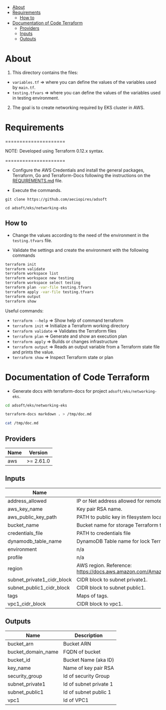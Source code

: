 <!-- TOC -->

- [About](#about)
- [Requirements](#requirements)
  - [How to](#how-to)
- [Documentation of Code Terraform](#documentation-of-code-terraform)
  - [Providers](#providers)
  - [Inputs](#inputs)
  - [Outputs](#outputs)

<!-- TOC -->
# About

1. This directory contains the files:<br>
  * ``variables.tf`` => where you can define the values of the variables used by ``main.tf``.<br>
  * ``testing.tfvars`` => where you can define the values of the variables used in testing environment.<br>
2. The goal is to create networking required by EKS cluster in AWS.

# Requirements

=====================

NOTE: Developed using Terraform 0.12.x syntax.

=====================

* Configure the AWS Credentials and install the general packages, Terraform, Go and Terraform-Docs following the instructions on the [REQUIREMENTS.md](REQUIREMENTS.md) file.

* Execute the commands.

```
git clone https://github.com/aeciopires/adsoft

cd adsoft/eks/networking-eks
```

## How to

* Change the values according to the need of the environment in the ``testing.tfvars`` file.

* Validate the settings and create the environment with the following commands

```bash
terraform init
terraform validate
terraform workspace list
terraform workspace new testing
terraform workspace select testing
terraform plan -var-file testing.tfvars
terraform apply -var-file testing.tfvars
terraform output
terraform show
```

Useful commands:

* ``terraform --help``   => Show help of command terraform<br>
* ``terraform init``     => Initialize a Terraform working directory<br>
* ``terraform validate`` => Validates the Terraform files<br>
* ``terraform plan``     => Generate and show an execution plan<br>
* ``terraform apply``    => Builds or changes infrastructure<br>
* ``terraform output``   => Reads an output variable from a Terraform state file and prints the value.<br>
* ``terraform show``     => Inspect Terraform state or plan<br>

# Documentation of Code Terraform


* Generate docs with terraform-docs for project ``adsoft/eks/networking-eks``.

```bash
cd adsoft/eks/networking-eks

terraform-docs markdown . > /tmp/doc.md

cat /tmp/doc.md
```

## Providers

| Name | Version |
|------|---------|
| aws | >= 2.61.0 |

## Inputs

| Name | Description | Type | Default | Required |
|------|-------------|------|---------|:-----:|
| address\_allowed | IP or Net address allowed for remote access. | `any` | n/a | yes |
| aws\_key\_name | Key pair RSA name. | `any` | n/a | yes |
| aws\_public\_key\_path | PATH to public key in filesystem local. | `any` | n/a | yes |
| bucket\_name | Bucket name for storage Terraform tfstate remote. | `any` | n/a | yes |
| credentials\_file | PATH to credentials file | `string` | `"~/.aws/credentials"` | no |
| dynamodb\_table\_name | DynamoDB Table name for lock Terraform tfstate remote. | `any` | n/a | yes |
| environment | n/a | `any` | n/a | yes |
| profile | n/a | `any` | n/a | yes |
| region | AWS region. Reference: https://docs.aws.amazon.com/AmazonRDS/latest/UserGuide/Concepts.RegionsAndAvailabilityZones.html | `any` | n/a | yes |
| subnet\_private1\_cidr\_block | CIDR block to subnet private1. | `any` | n/a | yes |
| subnet\_public1\_cidr\_block | CIDR block to subnet public1. | `any` | n/a | yes |
| tags | Maps of tags. | `map` | `{}` | no |
| vpc1\_cidr\_block | CIDR block to vpc1. | `any` | n/a | yes |

## Outputs

| Name | Description |
|------|-------------|
| bucket\_arn | Bucket ARN |
| bucket\_domain\_name | FQDN of bucket |
| bucket\_id | Bucket Name (aka ID) |
| key\_name | Name of key pair RSA |
| security\_group | Id of security Group |
| subnet\_private1 | Id of subnet private 1 |
| subnet\_public1 | Id of subnet public 1 |
| vpc1 | Id of VPC1 |

